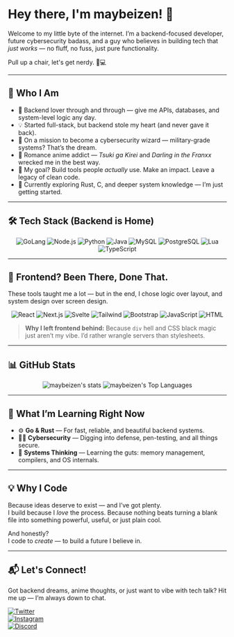 # Hey there, I'm maybeizen! 👋

Welcome to my little byte of the internet. I’m a backend-focused developer, future cybersecurity badass, and a guy who believes in building tech that *just works* — no fluff, no fuss, just pure functionality.

Pull up a chair, let's get nerdy. 🧠💻

---

## 🌟 Who I Am
- 🧩 Backend lover through and through — give me APIs, databases, and system-level logic any day.
- 💡 Started full-stack, but backend stole my heart (and never gave it back).
- 🔐 On a mission to become a cybersecurity wizard — military-grade systems? That’s the dream.
- 💖 Romance anime addict — *Tsuki ga Kirei* and *Darling in the Franxx* wrecked me in the best way.
- 🚀 My goal? Build tools people *actually* use. Make an impact. Leave a legacy of clean code.
- 🌱 Currently exploring Rust, C, and deeper system knowledge — I’m just getting started.

---

## 🛠️ Tech Stack (Backend is Home)
<div align="center">

![GoLang](https://img.shields.io/badge/GoLang-%23111111?style=for-the-badge&logo=go&color=%23111111)
![Node.js](https://img.shields.io/badge/Node.js-%23111111?style=for-the-badge&logo=node.js&color=%23111111)
![Python](https://img.shields.io/badge/Python-%23111111?style=for-the-badge&logo=python&color=%23111111)
![Java](https://img.shields.io/badge/Java-%23111111?style=for-the-badge&logo=openjdk&color=%23111111)
![MySQL](https://img.shields.io/badge/MySQL-%23111111?style=for-the-badge&logo=mysql&color=%23111111)
![PostgreSQL](https://img.shields.io/badge/PostgreSQL-%23111111?style=for-the-badge&logo=postgresql&color=%23111111)
![Lua](https://img.shields.io/badge/Lua-%23111111?style=for-the-badge&logo=lua&color=%23111111)
![TypeScript](https://img.shields.io/badge/TypeScript-%23111111?style=for-the-badge&logo=typescript&color=%23111111)

</div>

---

## 🧼 Frontend? Been There, Done That.
These tools taught me a lot — but in the end, I chose logic over layout, and system design over screen design.

<div align="center">

![React](https://img.shields.io/badge/React-%23111111?style=for-the-badge&logo=React&color=%23111111)
![Next.js](https://img.shields.io/badge/Next.js-%23111111?style=for-the-badge&logo=next.js&color=%23111111)
![Svelte](https://img.shields.io/badge/Svelte-%23111111?style=for-the-badge&logo=svelte&color=%23111111)
![Tailwind](https://img.shields.io/badge/Tailwind-%23111111?style=for-the-badge&logo=tailwindcss&color=%23111111)
![Bootstrap](https://img.shields.io/badge/Bootstrap-%23111111?style=for-the-badge&logo=bootstrap&color=%23111111)
![JavaScript](https://img.shields.io/badge/JavaScript-%23111111?style=for-the-badge&logo=javascript&color=%23111111)
![HTML](https://img.shields.io/badge/HTML-%23111111?style=for-the-badge&logo=html5&color=%23111111)

</div>

> **Why I left frontend behind:** Because `div` hell and CSS black magic just aren’t my vibe. I’d rather wrangle servers than stylesheets.

---

## 📊 GitHub Stats
<p align="center">
    <img src="https://github-stats-ochre-mu.vercel.app/api?username=maybeizen&theme=dark&show_icons=true&hide_border=true&count_private=false" alt="maybeizen's stats">
    <img src="https://github-stats-ochre-mu.vercel.app/api/top-langs/?username=maybeizen&theme=dark&show_icons=true&hide_border=true&layout=compact" alt="maybeizen's Top Languages">
</p>

---

## 🧠 What I’m Learning Right Now
- ⚙️ **Go & Rust** — For fast, reliable, and beautiful backend systems.
- 🕵️‍♂️ **Cybersecurity** — Digging into defense, pen-testing, and all things secure.
- 💾 **Systems Thinking** — Learning the guts: memory management, compilers, and OS internals.

---

## 💡 Why I Code
Because ideas deserve to exist — and I’ve got plenty.  
I build because I *love* the process. Because nothing beats turning a blank file into something powerful, useful, or just plain cool.  

And honestly?  
I code to *create* — to build a future I believe in.

---

## 📬 Let's Connect!
Got backend dreams, anime thoughts, or just want to vibe with tech talk? Hit me up — I’m always down to chat.

[![Twitter](https://img.shields.io/badge/Twitter-black?style=for-the-badge&logo=x)](https://x.com/maybeizen)  
[![Instagram](https://img.shields.io/badge/Instagram-black?style=for-the-badge&logo=instagram)](https://instagram.com/maybeizen)  
[![Discord](https://img.shields.io/badge/maybeizen-%235C6AE2?style=for-the-badge&logo=discord&logoColor=fff&labelColor=%235C6AE2)](https://discord.com/users/924513291806580736)
